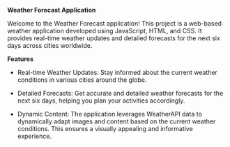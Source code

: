 **Weather Forecast Application**  

Welcome to the Weather Forecast application! This project is a web-based weather application developed using JavaScript, HTML, and CSS. It provides real-time weather updates and detailed forecasts for the next six days across cities worldwide.

**Features**
- Real-time Weather Updates: Stay informed about the current weather conditions in various cities around the globe.

- Detailed Forecasts: Get accurate and detailed weather forecasts for the next six days, helping you plan your activities accordingly.

- Dynamic Content: The application leverages WeatherAPI data to dynamically adapt images and content based on the current weather conditions. This ensures a visually appealing and informative experience.
